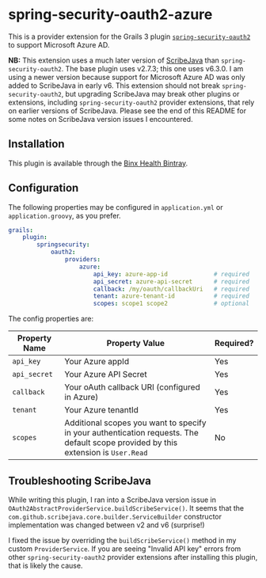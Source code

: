 # spring-security-oauth2-azure

This is a provider extension for the Grails 3 plugin [`spring-security-oauth2`](http://plugins.grails.org/plugin/matrixcrawler/spring-security-oauth2) 
to support Microsoft Azure AD.

**NB:** This extension uses a much later version of [ScribeJava](https://github.com/scribejava/scribejava) than `spring-security-oauth2`.  The base plugin uses v2.7.3;
this one uses v6.3.0.  I am using a newer version because support for Microsoft Azure AD was only added to ScribeJava in early v6.  This extension
should not break `spring-security-oauth2`, but upgrading ScribeJava may break other plugins or extensions, including `spring-security-oauth2`
provider extensions, that rely on earlier versions of ScribeJava.  Please see the end of this README for some notes on ScribeJava version issues I encountered.

## Installation

This plugin is available through the [Binx Health Bintray](https://bintray.com/binxhealth/grails-plugins).

## Configuration

The following properties may be configured in `application.yml` or `application.groovy`, as you prefer.

```yaml
grails:
    plugin:
        springsecurity:
            oauth2:
                providers:
                    azure:
                        api_key: azure-app-id             # required
                        api_secret: azure-api-secret      # required
                        callback: /my/oauth/callbackUri   # required
                        tenant: azure-tenant-id           # required
                        scopes: scope1 scope2             # optional
```

The config properties are:

| Property Name   | Property Value    | Required? |
|-----------------|-------------------|-----------|
| `api_key`       | Your Azure appId      | Yes |
| `api_secret`    | Your Azure API Secret | Yes |
| `callback`      | Your oAuth callback URI (configured in Azure) | Yes |
| `tenant`        | Your Azure tenantId   | Yes |
| `scopes`        | Additional scopes you want to specify in your authentication requests.  The default scope provided by this extension is `User.Read` | No  |

## Troubleshooting ScribeJava

While writing this plugin, I ran into a ScribeJava version issue in `OAuth2AbstractProviderService.buildScribeService()`.
It seems that the `com.github.scribejava.core.builder.ServiceBuilder` constructor implementation was changed between v2 and v6 (surprise!)

I fixed the issue by overriding the `buildScribeService()` method in my custom `ProviderService`.  If you are seeing "Invalid API key" errors from
other `spring-security-oauth2` provider extensions after installing this plugin, that is likely the cause.
